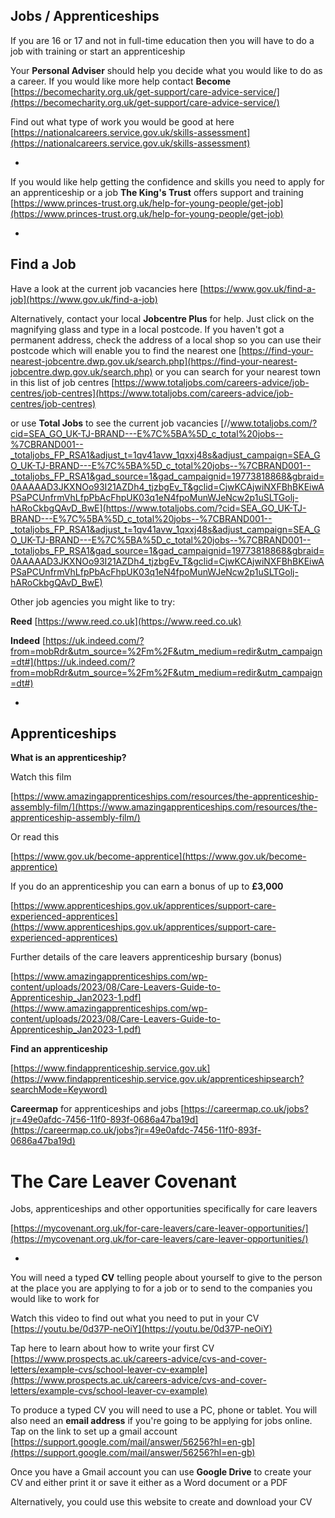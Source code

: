 
## Jobs /  Apprenticeships


If you are 16 or 17 and not in full-time education then you will have to do a job with training or start an apprenticeship 


Your **Personal Adviser** should help you decide what you would like to do as a career. If you would like more help contact **Become** [https://becomecharity.org.uk/get-support/care-advice-service/](https://becomecharity.org.uk/get-support/care-advice-service/)


Find out what type of work you would be good at here [https://nationalcareers.service.gov.uk/skills-assessment](https://nationalcareers.service.gov.uk/skills-assessment)

*


If you would like help getting the confidence and skills you need to apply for an apprenticeship or a job **The King's Trust** offers support and training [https://www.princes-trust.org.uk/help-for-young-people/get-job](https://www.princes-trust.org.uk/help-for-young-people/get-job)


*

## Find a Job


Have a look at the current job vacancies here  [https://www.gov.uk/find-a-job](https://www.gov.uk/find-a-job)

Alternatively, contact your local **Jobcentre Plus** for help. Just click on the magnifying glass and type in a local postcode. If you haven't got a permanent address, check the address of a local shop so you can use their postcode which will enable you to find the nearest one
[https://find-your-nearest-jobcentre.dwp.gov.uk/search.php](https://find-your-nearest-jobcentre.dwp.gov.uk/search.php) or you can search for your nearest town in this list of job centres
[https://www.totaljobs.com/careers-advice/job-centres/job-centres](https://www.totaljobs.com/careers-advice/job-centres/job-centres)


or use **Total Jobs** to see the current job vacancies 
 [//www.totaljobs.com/?cid=SEA_GO_UK-TJ-BRAND---E%7C%5BA%5D_c_total%20jobs--%7CBRAND001--_totaljobs_FP_RSA1&adjust_t=1qv41avw_1qxxj48s&adjust_campaign=SEA_GO_UK-TJ-BRAND---E%7C%5BA%5D_c_total%20jobs--%7CBRAND001--_totaljobs_FP_RSA1&gad_source=1&gad_campaignid=19773818868&gbraid=0AAAAAD3JKXNOo93I21AZDh4_tjzbgEv_T&gclid=CjwKCAjwiNXFBhBKEiwAPSaPCUnfrmVhLfpPbAcFhpUK03q1eN4fpoMunWJeNcw2p1uSLTGolj-hARoCkbgQAvD_BwE](https://www.totaljobs.com/?cid=SEA_GO_UK-TJ-BRAND---E%7C%5BA%5D_c_total%20jobs--%7CBRAND001--_totaljobs_FP_RSA1&adjust_t=1qv41avw_1qxxj48s&adjust_campaign=SEA_GO_UK-TJ-BRAND---E%7C%5BA%5D_c_total%20jobs--%7CBRAND001--_totaljobs_FP_RSA1&gad_source=1&gad_campaignid=19773818868&gbraid=0AAAAAD3JKXNOo93I21AZDh4_tjzbgEv_T&gclid=CjwKCAjwiNXFBhBKEiwAPSaPCUnfrmVhLfpPbAcFhpUK03q1eN4fpoMunWJeNcw2p1uSLTGolj-hARoCkbgQAvD_BwE)


Other job agencies you might like to try:

**Reed**  [https://www.reed.co.uk](https://www.reed.co.uk) 

**Indeed**  [https://uk.indeed.com/?from=mobRdr&utm_source=%2Fm%2F&utm_medium=redir&utm_campaign=dt#](https://uk.indeed.com/?from=mobRdr&utm_source=%2Fm%2F&utm_medium=redir&utm_campaign=dt#)


*

## Apprenticeships

**What is an apprenticeship?**

Watch this film

[https://www.amazingapprenticeships.com/resources/the-apprenticeship-assembly-film/](https://www.amazingapprenticeships.com/resources/the-apprenticeship-assembly-film/)

Or read this

[https://www.gov.uk/become-apprentice](https://www.gov.uk/become-apprentice)


If you do an apprenticeship you can earn a bonus of up to **£3,000**

[https://www.apprenticeships.gov.uk/apprentices/support-care-experienced-apprentices](https://www.apprenticeships.gov.uk/apprentices/support-care-experienced-apprentices)


Further details of the care leavers apprenticeship bursary (bonus)

[https://www.amazingapprenticeships.com/wp-content/uploads/2023/08/Care-Leavers-Guide-to-Apprenticeship_Jan2023-1.pdf](https://www.amazingapprenticeships.com/wp-content/uploads/2023/08/Care-Leavers-Guide-to-Apprenticeship_Jan2023-1.pdf)


**Find an apprenticeship**

[https://www.findapprenticeship.service.gov.uk](https://www.findapprenticeship.service.gov.uk/apprenticeshipsearch?searchMode=Keyword)

**Careermap** for apprenticeships and jobs [https://careermap.co.uk/jobs?jr=49e0afdc-7456-11f0-893f-0686a47ba19d](https://careermap.co.uk/jobs?jr=49e0afdc-7456-11f0-893f-0686a47ba19d)




# The Care Leaver Covenant  

Jobs, apprenticeships and other opportunities specifically for care leavers 

[https://mycovenant.org.uk/for-care-leavers/care-leaver-opportunities/](https://mycovenant.org.uk/for-care-leavers/care-leaver-opportunities/)


*


You will need a typed **CV** telling people about yourself to give to the person at the place you are applying to for a job or to send to the companies you would like to work for

Watch this video to find out what you need to put in your CV [https://youtu.be/0d37P-neOiY](https://youtu.be/0d37P-neOiY)

Tap here to learn about how to write your first CV [https://www.prospects.ac.uk/careers-advice/cvs-and-cover-letters/example-cvs/school-leaver-cv-example](https://www.prospects.ac.uk/careers-advice/cvs-and-cover-letters/example-cvs/school-leaver-cv-example)


To produce a typed CV you will need to use a PC, phone or tablet. You will also need an **email address** if you're going to be applying for jobs online. Tap on the link to set up a gmail account 
[https://support.google.com/mail/answer/56256?hl=en-gb](https://support.google.com/mail/answer/56256?hl=en-gb)

Once you have a Gmail account you can use **Google Drive** to create your CV and either print it or save it either as a Word document or a PDF

Alternatively, you could use this website to create and download your CV
